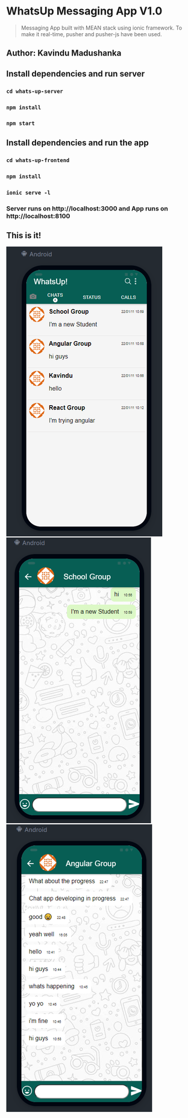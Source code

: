 # WhatsUp Messaging App V1.0
> Messaging App built with MEAN stack using ionic framework. To make it real-time, pusher and pusher-js have been used.

## Author: Kavindu Madushanka

## Install dependencies and run server
### `cd whats-up-server`
### `npm install`
### `npm start`

## Install dependencies and run the app
### `cd whats-up-frontend`
### `npm install`
### `ionic serve -l`

### Server runs on http://localhost:3000 and App runs on http://localhost:8100

## This is it!
<img src="images\1.PNG">
<img src="images\2.png">
<img src="images\3.png">